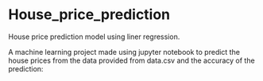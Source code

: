 # House_price_prediction
House price prediction model using liner regression.  

A machine learning project made using jupyter notebook to predict the house prices from the data provided from data.csv and the accuracy of the prediction:
